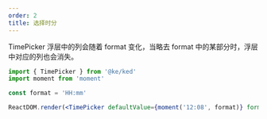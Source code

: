 ```yaml
---
order: 2
title: 选择时分
---
```


TimePicker 浮层中的列会随着 format 变化，当略去 format 中的某部分时，浮层中对应的列也会消失。

```jsx
import { TimePicker } from '@ke/ked'
import moment from 'moment'

const format = 'HH:mm'

ReactDOM.render(<TimePicker defaultValue={moment('12:08', format)} format={format} />, mountNode)
```
